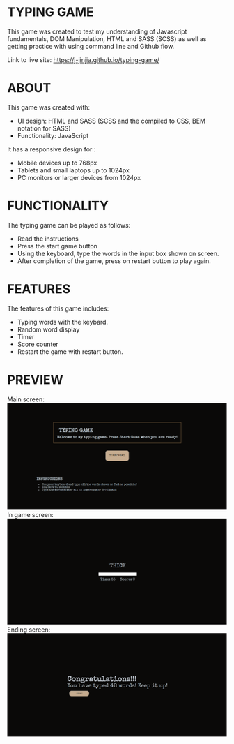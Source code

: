 # TYPING GAME

This game was created to test my understanding of Javascript fundamentals, DOM Manipulation, HTML and SASS (SCSS) as well as getting practice with using command line and Github flow.

Link to live site: https://j-jinjia.github.io/typing-game/

# ABOUT

This game was created with:

- UI design: HTML and SASS (SCSS and the compiled to CSS, BEM notation for SASS)
- Functionality: JavaScript

It has a responsive design for :

- Mobile devices up to 768px
- Tablets and small laptops up to 1024px
- PC monitors or larger devices from 1024px

# FUNCTIONALITY

The typing game can be played as follows:

- Read the instructions
- Press the start game button
- Using the keyboard, type the words in the input box shown on screen.
- After completion of the game, press on restart button to play again.

# FEATURES

The features of this game includes:

- Typing words with the keybard.
- Random word display
- Timer
- Score counter
- Restart the game with restart button.

# PREVIEW

Main screen:<br>
![Typing Game Main Screen](./screenshots/typing-game-start.png)
<br>
In game screen:<br>
![Typing Game Ingame Screen](./screenshots/typing-game-ingame.png)
<br>
Ending screen:<br>
![Typing Game End Screen](./screenshots/typing-game-end.png)
<br>
